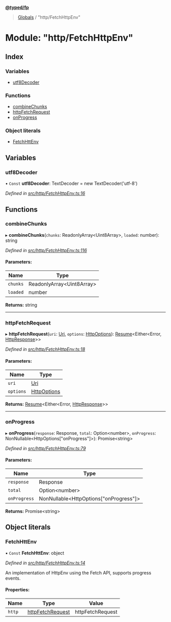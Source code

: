 **[@typed/fp](../README.md)**

> [Globals](../globals.md) / "http/FetchHttpEnv"

# Module: "http/FetchHttpEnv"

## Index

### Variables

* [utf8Decoder](_http_fetchhttpenv_.md#utf8decoder)

### Functions

* [combineChunks](_http_fetchhttpenv_.md#combinechunks)
* [httpFetchRequest](_http_fetchhttpenv_.md#httpfetchrequest)
* [onProgress](_http_fetchhttpenv_.md#onprogress)

### Object literals

* [FetchHttEnv](_http_fetchhttpenv_.md#fetchhttenv)

## Variables

### utf8Decoder

• `Const` **utf8Decoder**: TextDecoder = new TextDecoder('utf-8')

*Defined in [src/http/FetchHttpEnv.ts:16](https://github.com/TylorS/typed-fp/blob/ac98ca1/src/http/FetchHttpEnv.ts#L16)*

## Functions

### combineChunks

▸ **combineChunks**(`chunks`: ReadonlyArray\<Uint8Array>, `loaded`: number): string

*Defined in [src/http/FetchHttpEnv.ts:116](https://github.com/TylorS/typed-fp/blob/ac98ca1/src/http/FetchHttpEnv.ts#L116)*

#### Parameters:

Name | Type |
------ | ------ |
`chunks` | ReadonlyArray\<Uint8Array> |
`loaded` | number |

**Returns:** string

___

### httpFetchRequest

▸ **httpFetchRequest**(`uri`: [Uri](_uri_exports_.uri.md), `options`: [HttpOptions](_http_httpenv_.md#httpoptions)): [Resume](_resume_resume_.md#resume)\<Either\<Error, [HttpResponse](../interfaces/_http_httpresponse_.httpresponse.md)>>

*Defined in [src/http/FetchHttpEnv.ts:18](https://github.com/TylorS/typed-fp/blob/ac98ca1/src/http/FetchHttpEnv.ts#L18)*

#### Parameters:

Name | Type |
------ | ------ |
`uri` | [Uri](_uri_exports_.uri.md) |
`options` | [HttpOptions](_http_httpenv_.md#httpoptions) |

**Returns:** [Resume](_resume_resume_.md#resume)\<Either\<Error, [HttpResponse](../interfaces/_http_httpresponse_.httpresponse.md)>>

___

### onProgress

▸ **onProgress**(`response`: Response, `total`: Option\<number>, `onProgress`: NonNullable\<HttpOptions[\"onProgress\"]>): Promise\<string>

*Defined in [src/http/FetchHttpEnv.ts:79](https://github.com/TylorS/typed-fp/blob/ac98ca1/src/http/FetchHttpEnv.ts#L79)*

#### Parameters:

Name | Type |
------ | ------ |
`response` | Response |
`total` | Option\<number> |
`onProgress` | NonNullable\<HttpOptions[\"onProgress\"]> |

**Returns:** Promise\<string>

## Object literals

### FetchHttEnv

▪ `Const` **FetchHttEnv**: object

*Defined in [src/http/FetchHttpEnv.ts:14](https://github.com/TylorS/typed-fp/blob/ac98ca1/src/http/FetchHttpEnv.ts#L14)*

An implementation of HttpEnv using the Fetch API, supports progress events.

#### Properties:

Name | Type | Value |
------ | ------ | ------ |
`http` | [httpFetchRequest](_http_fetchhttpenv_.md#httpfetchrequest) | httpFetchRequest |
